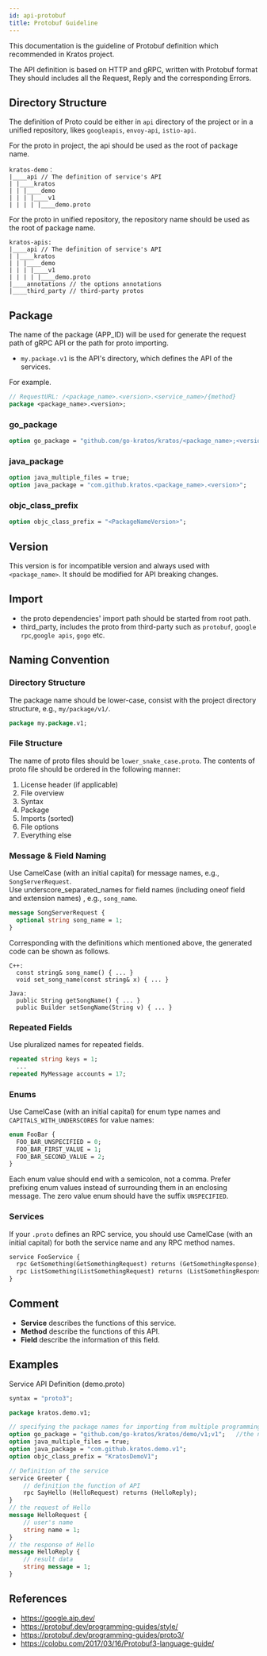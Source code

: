 ```yaml
---
id: api-protobuf
title: Protobuf Guideline
---
```


This documentation is the guideline of Protobuf definition which recommended in Kratos project.

The API definition is based on HTTP and gRPC, written with Protobuf format They should includes all the Request, Reply and the corresponding Errors.

## Directory Structure

The definition of Proto could be either in `api` directory of the project or in a unified repository, likes `googleapis`, `envoy-api`, `istio-api`.

For the proto in project, the api should be used as the root of package name.

```
kratos-demo：
|____api // The definition of service's API
| |____kratos
| | |____demo
| | | |____v1
| | | | |____demo.proto
```

For the proto in unified repository, the repository name should be used as the root of package name.

```
kratos-apis:
|____api // The definition of service's API
| |____kratos
| | |____demo
| | | |____v1
| | | | |____demo.proto
|____annotations // the options annotations
|____third_party // third-party protos
```

## Package

The name of the package (APP_ID) will be used for generate the request path of gRPC API or the path for proto importing.

- `my.package.v1` is the API's directory, which defines the API of the services.

For example.

```protobuf
// RequestURL: /<package_name>.<version>.<service_name>/{method}
package <package_name>.<version>;
```

### go_package

```protobuf
option go_package = "github.com/go-kratos/kratos/<package_name>;<version>";
```

### java_package

```protobuf
option java_multiple_files = true;
option java_package = "com.github.kratos.<package_name>.<version>";
```

### objc_class_prefix

```protobuf
option objc_class_prefix = "<PackageNameVersion>";
```

## Version

This version is for incompatible version and always used with `<package_name>`. It should be modified for API breaking changes.

## Import

- the proto dependencies' import path should be started from root path.
- third_party, includes the proto from third-party such as `protobuf`, `google rpc`,`google apis`, `gogo` etc.

## Naming Convention

### Directory Structure

The package name should be lower-case, consist with the project directory structure, e.g., `my/package/v1/`.

```protobuf
package my.package.v1;
```

### File Structure

The name of proto files should be `lower_snake_case.proto`.
The contents of proto file should be ordered in the following manner:

1. License header (if applicable)
2. File overview
3. Syntax
4. Package
5. Imports (sorted)
6. File options
7. Everything else

### Message & Field Naming

Use CamelCase (with an initial capital) for message names, e.g., `SongServerRequest`.  
Use underscore_separated_names for field names (including oneof field and extension names) , e.g., `song_name`.

```protobuf
message SongServerRequest {
  optional string song_name = 1;
}
```

Corresponding with the definitions which mentioned above, the generated code can be shown as follows.

```
C++:
  const string& song_name() { ... }
  void set_song_name(const string& x) { ... }

Java:
  public String getSongName() { ... }
  public Builder setSongName(String v) { ... }
```

### Repeated Fields

Use pluralized names for repeated fields.

```protobuf
repeated string keys = 1;
  ...
repeated MyMessage accounts = 17;
```

### Enums

Use CamelCase (with an initial capital) for enum type names and `CAPITALS_WITH_UNDERSCORES` for value names:

```protobuf
enum FooBar {
  FOO_BAR_UNSPECIFIED = 0;
  FOO_BAR_FIRST_VALUE = 1;
  FOO_BAR_SECOND_VALUE = 2;
}
```

Each enum value should end with a semicolon, not a comma. Prefer prefixing enum values instead of surrounding them in an enclosing message. The zero value enum should have the suffix `UNSPECIFIED`.

### Services

If your `.proto` defines an RPC service, you should use CamelCase (with an initial capital) for both the service name and any RPC method names.

```protobuf
service FooService {
  rpc GetSomething(GetSomethingRequest) returns (GetSomethingResponse);
  rpc ListSomething(ListSomethingRequest) returns (ListSomethingResponse);
}
```

## Comment

- **Service** describes the functions of this service.
- **Method** describe the functions of this API.
- **Field** describe the information of this field.

## Examples

Service API Definition (demo.proto)

```protobuf
syntax = "proto3";

package kratos.demo.v1;

// specifying the package names for importing from multiple programming language
option go_package = "github.com/go-kratos/kratos/demo/v1;v1";   //the name after ; is for relative code generation
option java_multiple_files = true;
option java_package = "com.github.kratos.demo.v1";
option objc_class_prefix = "KratosDemoV1";

// Definition of the service
service Greeter {
    // definition the function of API
    rpc SayHello (HelloRequest) returns (HelloReply);
}
// the request of Hello
message HelloRequest {
    // user's name
    string name = 1;
}
// the response of Hello
message HelloReply {
    // result data
    string message = 1;
}
```

## References

- https://google.aip.dev/
- https://protobuf.dev/programming-guides/style/
- https://protobuf.dev/programming-guides/proto3/
- https://colobu.com/2017/03/16/Protobuf3-language-guide/
